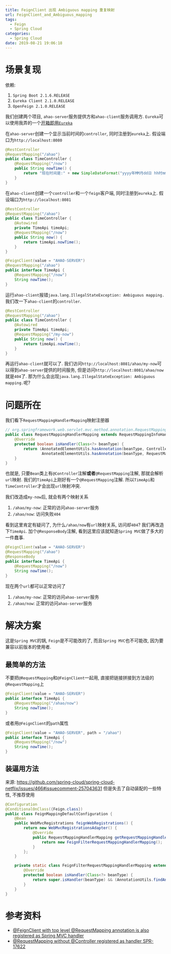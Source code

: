 ```yaml
---
title: FeignClient 出现 Ambiguous mapping 重复映射
url: FeignClient_and_Ambiguous_mapping
tags:
  - Feign
  - Spring Cloud
categories:
  - Spring Cloud
date: 2019-08-21 19:06:18
---
```


# 场景复现
依赖:
1. `Spring Boot 2.1.6.RELEASE`
1. `Eureka Client 2.1.0.RELEASE`
1. `OpenFeign 2.1.0.RELEASE`

我们创建两个项目, `ahao-server`服务提供方和`ahao-client`服务调用方.
`Eureka`可以使用我弄的一个[开箱即用`Eureka`](https://github.com/Ahaochan/project/tree/master/ahao-spring-cloud-eureka)

<!-- more -->

在`ahao-server`创建一个显示当前时间的`controller`, 同时注册到`eureka`上.
假设端口为`http://localhost:8080`
```java
@RestController
@RequestMapping("/ahao")
public class TimeController {
    @RequestMapping("/now")
    public String nowTime() {
        return "现在时间是:" + new SimpleDateFormat("yyyy年MM月dd日 hh时mm分ss秒").format(new Date());
    }
}
```

在`ahao-client`创建一个`controller`和一个`feign`客户端, 同时注册到`eureka`上.
假设端口为`http://localhost:8081`
```java
@RestController
@RequestMapping("/ahao")
public class TimeController {
    @Autowired
    private TimeApi timeApi;
    @RequestMapping("/now")
    public String now() {
        return timeApi.nowTime();
    }
}

@FeignClient(value = "AHAO-SERVER")
@RequestMapping("/ahao")
public interface TimeApi {
    @RequestMapping("/now")
    String nowTime();
}
```

运行`ahao-client`报错`java.lang.IllegalStateException: Ambiguous mapping.`
我们改一下`ahao-client`的`controller`.
```java
@RestController
@RequestMapping("/ahao")
public class TimeController {
    @Autowired
    private TimeApi timeApi;
    @RequestMapping("/my-now")
    public String now() {
        return timeApi.nowTime();
    }
}
```

再运行`ahao-client`就可以了.
我们访问`http://localhost:8081/ahao/my-now`可以得到`ahao-server`提供的时间服务, 但是访问`http://localhost:8081/ahao/now`就是`404`了.
那为什么会出现`java.lang.IllegalStateException: Ambiguous mapping.`呢?

# 问题所在
我们看下`RequestMappingHandlerMapping`映射注册器
```java
// org.springframework.web.servlet.mvc.method.annotation.RequestMappingHandlerMapping
public class RequestMappingHandlerMapping extends RequestMappingInfoHandlerMapping implements MatchableHandlerMapping, EmbeddedValueResolverAware {
    @Override
    protected boolean isHandler(Class<?> beanType) {
        return (AnnotatedElementUtils.hasAnnotation(beanType, Controller.class) ||
                AnnotatedElementUtils.hasAnnotation(beanType, RequestMapping.class));
    }
}
```
也就是, 只要`Bean`类上有`@Controller`注解**或者**`@RequestMapping`注解, 那就会解析`url`映射.
我们的`TimeApi`上刚好有一个`@RequestMapping`注解. 所以`TimeApi`和`TimeController`才会出现`url`映射冲突.

我们改造成`my-now`后, 就会有两个映射关系
1. `/ahao/my-now`: 正常的访问`ahao-server`服务
1. `/ahao/now`: 访问失败`404`

看到这里肯定有疑问了, 为什么`/ahao/now`有`url`映射关系, 访问却`404`?
我们再改造下`TimeApi`. 加个`@ResponseBody`注解, 看到这里应该就知道`Spring MVC`做了多大的一件蠢事.
```java
@FeignClient(value = "AHAO-SERVER")
@RequestMapping("/ahao")
@ResponseBody
public interface TimeApi {
    @RequestMapping("/now")
    String nowTime();
}
```
现在两个`url`都可以正常访问了
1. `/ahao/my-now`: 正常的访问`ahao-server`服务
1. `/ahao/now`: 正常的访问`ahao-server`服务

# 解决方案
这是`Spring MVC`的锅, `Feign`是不可能改的了, 而且`Spring MVC`也不可能改, 因为要兼容以前版本的使用者.

## 最简单的方法
不要把`@RequestMapping`和`@FeignClient`一起用, 直接把链接拼接到方法级的`@RequestMapping`上
```java
@FeignClient(value = "AHAO-SERVER")
public interface TimeApi {
    @RequestMapping("/ahao/now")
    String nowTime();
}
```

或者用`@FeignClient`的`path`属性
```java
@FeignClient(value = "AHAO-SERVER", path = "/ahao")
public interface TimeApi {
    @RequestMapping("/now")
    String nowTime();
}
```

## 装逼用方法
来源: https://github.com/spring-cloud/spring-cloud-netflix/issues/466#issuecomment-257043631
但是失去了自动装配的一些特性, 不推荐使用
```java
@Configuration
@ConditionalOnClass({Feign.class})
public class FeignMappingDefaultConfiguration {
    @Bean
    public WebMvcRegistrations feignWebRegistrations() {
        return new WebMvcRegistrationsAdapter() {
            @Override
            public RequestMappingHandlerMapping getRequestMappingHandlerMapping() {
                return new FeignFilterRequestMappingHandlerMapping();
            }
        };
    }

    private static class FeignFilterRequestMappingHandlerMapping extends RequestMappingHandlerMapping {
        @Override
        protected boolean isHandler(Class<?> beanType) {
            return super.isHandler(beanType) && (AnnotationUtils.findAnnotation(beanType, FeignClient.class) == null);
        }
    }
}
```

# 参考资料
- [@FeignClient with top level @RequestMapping annotation is also registered as Spring MVC handler](https://github.com/spring-cloud/spring-cloud-netflix/issues/466#issuecomment-257043631)
- [@RequestMapping without @Controller registered as handler SPR-17622](https://github.com/spring-projects/spring-framework/issues/22154)
